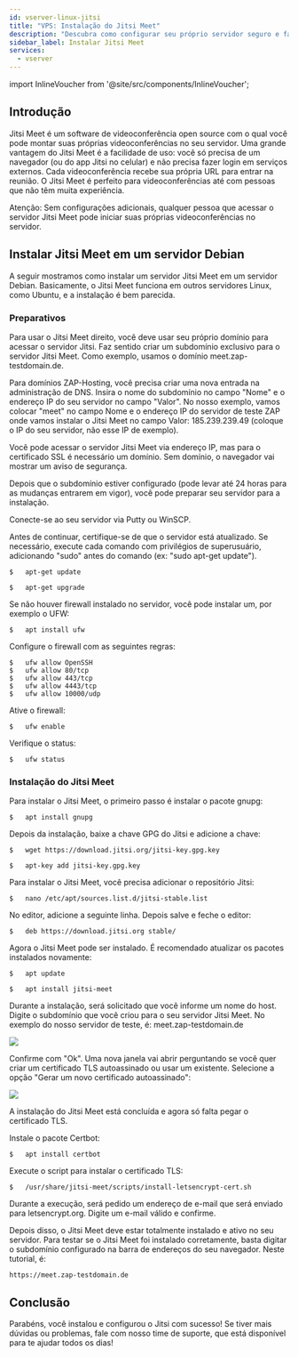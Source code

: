 ```yaml
---
id: vserver-linux-jitsi
title: "VPS: Instalação do Jitsi Meet"
description: "Descubra como configurar seu próprio servidor seguro e fácil de usar do Jitsi Meet para videoconferências no Debian e tenha reuniões online sem complicação → Saiba mais agora"
sidebar_label: Instalar Jitsi Meet
services:
  - vserver
---
```


import InlineVoucher from '@site/src/components/InlineVoucher';

## Introdução

Jitsi Meet é um software de videoconferência open source com o qual você pode montar suas próprias videoconferências no seu servidor. Uma grande vantagem do Jitsi Meet é a facilidade de uso: você só precisa de um navegador (ou do app Jitsi no celular) e não precisa fazer login em serviços externos. Cada videoconferência recebe sua própria URL para entrar na reunião. O Jitsi Meet é perfeito para videoconferências até com pessoas que não têm muita experiência.

Atenção: Sem configurações adicionais, qualquer pessoa que acessar o servidor Jitsi Meet pode iniciar suas próprias videoconferências no servidor.

<InlineVoucher />

## Instalar Jitsi Meet em um servidor Debian

A seguir mostramos como instalar um servidor Jitsi Meet em um servidor Debian. Basicamente, o Jitsi Meet funciona em outros servidores Linux, como Ubuntu, e a instalação é bem parecida.

### Preparativos

Para usar o Jitsi Meet direito, você deve usar seu próprio domínio para acessar o servidor Jitsi. Faz sentido criar um subdomínio exclusivo para o servidor Jitsi Meet. Como exemplo, usamos o domínio meet.zap-testdomain.de.

Para domínios ZAP-Hosting, você precisa criar uma nova entrada na administração de DNS. Insira o nome do subdomínio no campo "Nome" e o endereço IP do seu servidor no campo "Valor". No nosso exemplo, vamos colocar "meet" no campo Nome e o endereço IP do servidor de teste ZAP onde vamos instalar o Jitsi Meet no campo Valor: 185.239.239.49 (coloque o IP do seu servidor, não esse IP de exemplo).

Você pode acessar o servidor Jitsi Meet via endereço IP, mas para o certificado SSL é necessário um domínio. Sem domínio, o navegador vai mostrar um aviso de segurança.

Depois que o subdomínio estiver configurado (pode levar até 24 horas para as mudanças entrarem em vigor), você pode preparar seu servidor para a instalação.

Conecte-se ao seu servidor via Putty ou WinSCP.

Antes de continuar, certifique-se de que o servidor está atualizado. Se necessário, execute cada comando com privilégios de superusuário, adicionando "sudo" antes do comando (ex: "sudo apt-get update").

```
$	apt-get update
```
```
$	apt-get upgrade
```

Se não houver firewall instalado no servidor, você pode instalar um, por exemplo o UFW:
```
$	apt install ufw
```

Configure o firewall com as seguintes regras:

```
$	ufw allow OpenSSH
$	ufw allow 80/tcp
$	ufw allow 443/tcp
$	ufw allow 4443/tcp
$	ufw allow 10000/udp
```

Ative o firewall:
```
$	ufw enable
```

Verifique o status:
```
$	ufw status
```

### Instalação do Jitsi Meet

Para instalar o Jitsi Meet, o primeiro passo é instalar o pacote gnupg:
```
$	apt install gnupg
```

Depois da instalação, baixe a chave GPG do Jitsi e adicione a chave:
```
$	wget https://download.jitsi.org/jitsi-key.gpg.key
```
```
$	apt-key add jitsi-key.gpg.key
```

Para instalar o Jitsi Meet, você precisa adicionar o repositório Jitsi:
```
$	nano /etc/apt/sources.list.d/jitsi-stable.list
```

No editor, adicione a seguinte linha. Depois salve e feche o editor:
```
$	deb https://download.jitsi.org stable/
```

Agora o Jitsi Meet pode ser instalado. É recomendado atualizar os pacotes instalados novamente:
```
$	apt update
```
```
$	apt install jitsi-meet
```

Durante a instalação, será solicitado que você informe um nome do host. Digite o subdomínio que você criou para o seu servidor Jitsi Meet. No exemplo do nosso servidor de teste, é: meet.zap-testdomain.de

![](https://screensaver01.zap-hosting.com/index.php/s/oBEDBDx6GqzAoFa/preview)

Confirme com "Ok". Uma nova janela vai abrir perguntando se você quer criar um certificado TLS autoassinado ou usar um existente. Selecione a opção "Gerar um novo certificado autoassinado":

![](https://screensaver01.zap-hosting.com/index.php/s/jcr84boZHiakNDS/preview)

A instalação do Jitsi Meet está concluída e agora só falta pegar o certificado TLS.

Instale o pacote Certbot:
```
$	apt install certbot
```

Execute o script para instalar o certificado TLS:
```
$	/usr/share/jitsi-meet/scripts/install-letsencrypt-cert.sh
```

Durante a execução, será pedido um endereço de e-mail que será enviado para letsencrypt.org. Digite um e-mail válido e confirme.

Depois disso, o Jitsi Meet deve estar totalmente instalado e ativo no seu servidor. Para testar se o Jitsi Meet foi instalado corretamente, basta digitar o subdomínio configurado na barra de endereços do seu navegador. Neste tutorial, é:
```
https://meet.zap-testdomain.de
```

## Conclusão

Parabéns, você instalou e configurou o Jitsi com sucesso! Se tiver mais dúvidas ou problemas, fale com nosso time de suporte, que está disponível para te ajudar todos os dias!

<InlineVoucher />